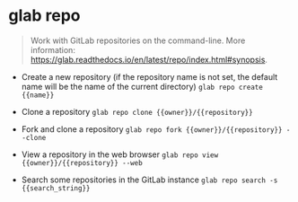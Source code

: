 # glab repo
> Work with GitLab repositories on the command-line.
> More information: <https://glab.readthedocs.io/en/latest/repo/index.html#synopsis>.

- Create a new repository (if the repository name is not set, the default name will be the name of the current directory)
`glab repo create {{name}}`

- Clone a repository
`glab repo clone {{owner}}/{{repository}}`

- Fork and clone a repository
`glab repo fork {{owner}}/{{repository}} --clone`

- View a repository in the web browser
`glab repo view {{owner}}/{{repository}} --web`

- Search some repositories in the GitLab instance
`glab repo search -s {{search_string}}`
